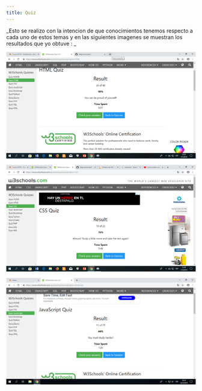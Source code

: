 ```yaml
---
title: Quiz
---
```


_Esto se realizo con la intencion de que conocimientos tenemos respecto a cada uno de estos temas y en las siguientes imagenes se muestran los resultados que yo obtuve : _





![](html.png)

![](cs.png)

![](js.png)